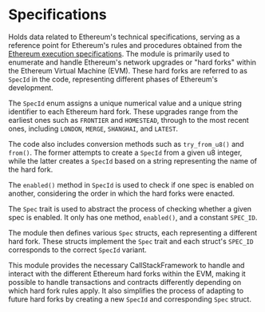 # Specifications

Holds data related to Ethereum's technical specifications, serving as a reference point for Ethereum's rules and procedures obtained from the [Ethereum execution specifications](https://github.com/ethereum/execution-specs). The module is primarily used to enumerate and handle Ethereum's network upgrades or "hard forks" within the Ethereum Virtual Machine (EVM). These hard forks are referred to as `SpecId` in the code, representing different phases of Ethereum's development.

The `SpecId` enum assigns a unique numerical value and a unique string identifier to each Ethereum hard fork. These upgrades range from the earliest ones such as `FRONTIER` and `HOMESTEAD`, through to the most recent ones, including `LONDON`, `MERGE`, `SHANGHAI`, and `LATEST`.

The code also includes conversion methods such as `try_from_u8()` and `from()`. The former attempts to create a `SpecId` from a given u8 integer, while the latter creates a `SpecId` based on a string representing the name of the hard fork.

The `enabled()` method in `SpecId` is used to check if one spec is enabled on another, considering the order in which the hard forks were enacted.

The `Spec` trait is used to abstract the process of checking whether a given spec is enabled. It only has one method, `enabled()`, and a constant `SPEC_ID`.

The module then defines various `Spec` structs, each representing a different hard fork. These structs implement the `Spec` trait and each struct's `SPEC_ID` corresponds to the correct `SpecId` variant.

This module provides the necessary CallStackFramework to handle and interact with the different Ethereum hard forks within the EVM, making it possible to handle transactions and contracts differently depending on which hard fork rules apply. It also simplifies the process of adapting to future hard forks by creating a new `SpecId` and corresponding `Spec` struct.
